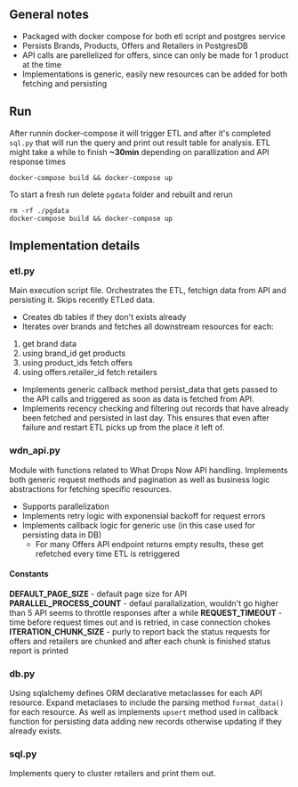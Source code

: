 ## General notes

- Packaged with docker compose for both etl script and postgres service
- Persists Brands, Products, Offers and Retailers in PostgresDB
- API calls are parellelized for offers, since can only be made for 1 product at the time
- Implementations is generic, easily new resources can be added for both fetching and persisting

## Run
After runnin docker-compose it will trigger ETL and after it's completed `sql.py` that will run the query and print out result table for analysis. ETL might take a while to finish **~30min** depending on parallization and API response times
```
docker-compose build && docker-compose up
```

To start a fresh run delete `pgdata` folder and rebuilt and rerun
```
rm -rf ./pgdata
docker-compose build && docker-compose up
```

## Implementation details

### etl.py
Main execution script file. Orchestrates the ETL, fetchign data from API and persisting it. Skips recently ETLed data.

- Creates db tables if they don't exists already
- Iterates over brands and fetches all downstream resources for each:
1. get brand data
2. using brand_id get products
3. using product_ids fetch offers
4. using offers.retailer_id fetch retailers

- Implements generic callback method persist_data that gets passed to the API calls and triggered as soon as data is fetched from API.
- Implements recency checking and filtering out records that have already been fetched and persisted in last day. This ensures that even after failure and restart ETL picks up from the place it left of.

### wdn_api.py
Module with functions related to What Drops Now API handling. Implements both generic request methods and pagination as well as business logic abstractions for fetching specific resources.

- Supports parallelization
- Implements retry logic with exponensial backoff for request errors
- Implements callback logic for generic use (in this case used for persisting data in DB)
  - For many Offers API endpoint returns empty results, these get refetched every time ETL is retriggered

#### Constants
**DEFAULT_PAGE_SIZE** - default page size for API
**PARALLEL_PROCESS_COUNT** - defaul parallalization, wouldn't go higher than 5 API seems to throttle responses after a while
**REQUEST_TIMEOUT** - time before request times out and is retried, in case connection chokes
**ITERATION_CHUNK_SIZE** - purly to report back the status requests for offers and retailers are chunked and after each chunk is finished status report is printed

### db.py
Using sqlalchemy defines ORM declarative metaclasses for each API resource. Expand metaclases to include the parsing method `format_data()` for each resource. As well as implements `upsert` method used in callback function for persisting data adding new records otherwise updating if they already exists.

### sql.py
Implements query to cluster retailers and print them out.
